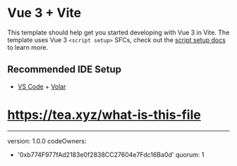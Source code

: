 # Vue 3 + Vite

This template should help get you started developing with Vue 3 in Vite. The template uses Vue 3 `<script setup>` SFCs, check out the [script setup docs](https://v3.vuejs.org/api/sfc-script-setup.html#sfc-script-setup) to learn more.

## Recommended IDE Setup

- [VS Code](https://code.visualstudio.com/) + [Volar](https://marketplace.visualstudio.com/items?itemName=Vue.volar)
# https://tea.xyz/what-is-this-file
---
version: 1.0.0
codeOwners:
  - '0xb774F977fAd2183e0f2838CC27604e7Fdc16Ba0d'
quorum: 1

